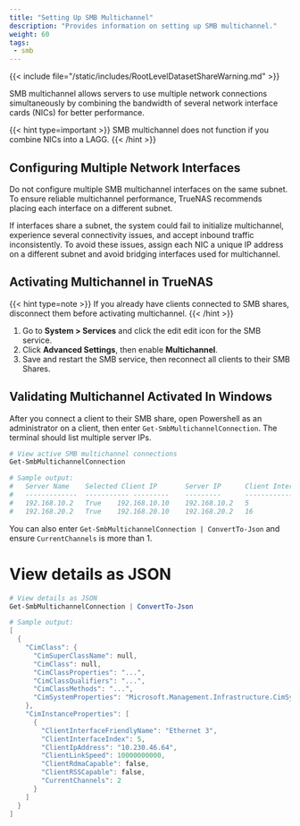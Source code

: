 ```yaml
---
title: "Setting Up SMB Multichannel"
description: "Provides information on setting up SMB multichannel."
weight: 60
tags:
 - smb
---
```



{{< include file="/static/includes/RootLevelDatasetShareWarning.md" >}}

SMB multichannel allows servers to use multiple network connections simultaneously by combining the bandwidth of several network interface cards (NICs) for better performance.

{{< hint type=important >}}
SMB multichannel does not function if you combine NICs into a LAGG.
{{< /hint >}}

## Configuring Multiple Network Interfaces

Do not configure multiple SMB multichannel interfaces on the same subnet. To ensure reliable multichannel performance, TrueNAS recommends placing each interface on a different subnet. 

If interfaces share a subnet, the system could fail to initialize multichannel, experience several connectivity issues, and accept inbound traffic inconsistently. To avoid these issues, assign each NIC a unique IP address on a different subnet and avoid bridging interfaces used for multichannel.

## Activating Multichannel in TrueNAS

{{< hint type=note >}}
If you already have clients connected to SMB shares, disconnect them before activating multichannel.
{{< /hint >}}

1. Go to **System > Services** and click the <span class="material-icons">edit</span> edit icon for the SMB service.
2. Click **Advanced Settings**, then enable **Multichannel**.
3. Save and restart the SMB service, then reconnect all clients to their SMB Shares.

## Validating Multichannel Activated In Windows

After you connect a client to their SMB share, open Powershell as an administrator on a client, then enter `Get-SmbMultichannelConnection`. The terminal should list multiple server IPs.

```powershell
# View active SMB multichannel connections
Get‑SmbMultichannelConnection

# Sample output:
#   Server Name    Selected Client IP       Server IP      Client Interface    Index    Server
#   -------------  ----------- ---------    ---------      -------------------------    ------
#   192.168.10.2   True    192.168.10.10    192.168.10.2   5                            2
#   192.168.20.2   True    192.168.20.10    192.168.20.2   16                           5
```

You can also enter `Get-SmbMultichannelConnection | ConvertTo-Json` and ensure `CurrentChannels` is more than 1.

# View details as JSON

```powershell
# View details as JSON
Get-SmbMultichannelConnection | ConvertTo-Json

# Sample output:
[
  {
    "CimClass": {
      "CimSuperClassName": null,
      "CimClass": null,
      "CimClassProperties": "...",
      "CimClassQualifiers": "...",
      "CimClassMethods": "...",
      "CimSystemProperties": "Microsoft.Management.Infrastructure.CimSystemProperties"
    },
    "CimInstanceProperties": [
      {
        "ClientInterfaceFriendlyName": "Ethernet 3",
        "ClientInterfaceIndex": 5,
        "ClientIpAddress": "10.230.46.64",
        "ClientLinkSpeed": 10000000000,
        "ClientRdmaCapable": false,
        "ClientRSSCapable": false,
        "CurrentChannels": 2
      }
    ]
  }
]
```

